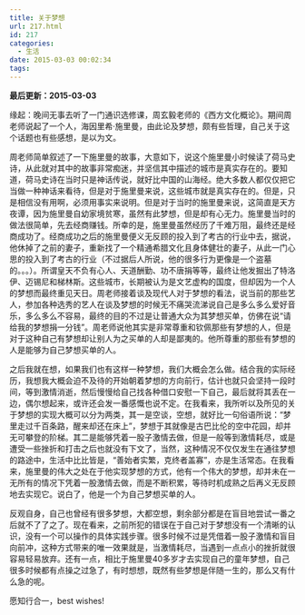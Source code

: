 ```yaml
---
title: 关于梦想
url: 217.html
id: 217
categories:
  - 生活
date: 2015-03-03 00:02:34
tags:
---
```


**最后更新：2015-03-03**

缘起：晚间无事去听了一门通识选修课，周玄毅老师的《西方文化概论》。期间周老师说起了一个人，海因里希·施里曼，由此论及梦想，颇有些哲理，自己关于这个话题也有些感想，是以为文。

周老师简单叙述了一下施里曼的故事，大意如下，说这个施里曼小时候读了荷马史诗，从此就对其中的故事非常痴迷，并坚信其中描述的城市是真实存在的。要知道，荷马史诗在当时只是神话传说，就好比中国的山海经。绝大多数人都仅仅把它当做一种神话来看待，但是对于施里曼来说，这些城市就是真实存在的。但是，只是相信没有用啊，必须用事实来说明。但是对于当时的施里曼来说，这简直是天方夜谭，因为施里曼自幼家境贫寒，虽然有此梦想，但是却有心无力。施里曼当时的做法很简单，先去经商赚钱。所幸的是，施里曼虽然经历了千难万阻，最终还是经商成功了。经商成功之后的施里曼便义无反顾的投入到了考古的行业中去，据说，他休掉了之前的妻子，重新找了一个精通希腊文化且身体健壮的妻子，从此一门心思的投入到了考古的行业（不过据后人所说，他的很多行为更像是一个盗墓的。。。）。所谓皇天不负有心人、天道酬勤、功不唐捐等等，最终让他发掘出了特洛伊、迈锡尼和梯林斯。这些城市，长期被认为是文艺虚构的国度，但却因为一个人的梦想而最终重见天日。周老师接着谈及现代人对于梦想的看法，说当前的那些艺人，参加各种选秀的艺人在谈及梦想的时候无不痛哭流涕说自己是多么多么爱好音乐，多么多么不容易，最终的目的不过是让普通大众为其梦想买单，仿佛在说“请给我的梦想捐一分钱”。周老师说他其实是非常尊重和钦佩那些有梦想的人，但是对于这种自己有梦想却让别人为之买单的人却是鄙夷的。他所尊重的那些有梦想的人是能够为自己梦想买单的人。

之后我就在想，如果我们也有这样一种梦想，我们大概会怎么做。结合我的实际经历，我想我大概会迫不及待的开始朝着梦想的方向前行，估计也就只会坚持一段时间，等到激情消逝，然后慢慢给自己找各种借口安慰一下自己，最后就将其丢在一边，偶尔想起来，或许还会发一番感慨也说不定。在我看来，我所听以及所见的关于梦想的实现大概可以分为两类，其一是空谈，空想，就好比一句俗语所说：“梦里走过千百条路，醒来却还在床上”，梦想于其就像是古巴比伦的空中花园，却并无可攀登的阶梯。其二是能够凭着一股子激情去做，但是一般等到激情耗尽，或是遭受一些挫折和打击之后也就没有下文了，当然，这种情况不仅仅发生在通往梦想的路途中，生活中比比皆是，“善始者实繁，克终者盖寡”，亦是生活常态。在我看来，施里曼的伟大之处在于他实现梦想的方式，他有一个伟大的梦想，却并未在一无所有的情况下凭着一股激情去做，而是不断积累，等待时机成熟之后再义无反顾地去实现它。说白了，他是一个为自己梦想买单的人。

反观自身，自己也曾经有很多梦想，大都空想，剩余部分都是在盲目地尝试一番之后就不了了之了。现在看来，之前所犯的错误在于自己对于梦想没有一个清晰的认识，没有一个可以操作的具体实践步骤。很多时候不过是凭借着一股子激情和盲目向前冲，这种方式带来的唯一效果就是，当激情耗尽，当遇到一点点小的挫折就很容易轻易放弃。还有一点，相比于施里曼40多岁才去实现自己的童年梦想，自己很多时候都有点操之过急了，有时想想，既然有些梦想是伴随一生的，那么又有什么急的呢。

愿知行合一，best wishes!